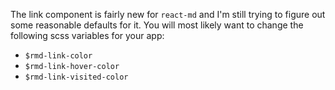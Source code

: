 The link component is fairly new for `react-md` and I'm still trying to figure
out some reasonable defaults for it. You will most likely want to change the
following scss variables for your app:

- `$rmd-link-color`
- `$rmd-link-hover-color`
- `$rmd-link-visited-color`
